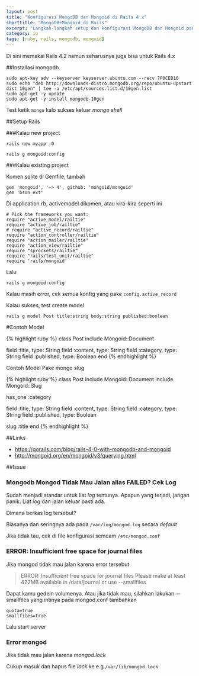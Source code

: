 ```yaml
---
layout: post
title: "Konfigurasi MongoDB dan Mongoid di Rails 4.x"
shorttitle: "MongoDB+Mongoid di Rails"
excerpt: "Langkah-langkah setup dan konfigurasi MongoDB dan Mongoid pada Ruby On Rails 4.x"
category: io
tags: [ruby, rails, mongodb, mongoid]
---
```


Di sini memakai Rails 4.2 namun seharusnya juga bisa untuk Rails 4.x

##Installasi mongodb

    sudo apt-key adv --keyserver keyserver.ubuntu.com --recv 7F0CEB10
    sudo echo "deb http://downloads-distro.mongodb.org/repo/ubuntu-upstart dist 10gen" | tee -a /etc/apt/sources.list.d/10gen.list
    sudo apt-get -y update
    sudo apt-get -y install mongodb-10gen

Test ketik ```mongo``` kalo sukses keluar *mongo shell*

##Setup Rails

###Kalau new project

    rails new myapp -O

    rails g mongoid:config

###Kalau existing project

Komen sqlite di Gemfile, tambah

    gem 'mongoid', '~> 4', github: 'mongoid/mongoid'
    gem 'bson_ext'

Di application.rb, activemodel dikomen, atau kira-kira seperti ini

    # Pick the frameworks you want:
    require "active_model/railtie"
    require "active_job/railtie"
    # require "active_record/railtie"
    require "action_controller/railtie"
    require "action_mailer/railtie"
    require "action_view/railtie"
    require "sprockets/railtie"
    require "rails/test_unit/railtie"
    require 'rails/mongoid'

Lalu

    rails g mongoid:config

Kalau masih error, cek semua konfig yang pake ```config.active_record```

Kalau sukses, test create model

    rails g model Post title:string body:string published:boolean

#Contoh Model

{% highlight ruby %}
class Post
  include Mongoid::Document

  field :title, type: String
  field :content, type: String
  field :category, type: String
  field :published, type: Boolean
end
{% endhighlight %}

Contoh Model Pake mongo slug

{% highlight ruby %}
class Post
  include Mongoid::Document
  include Mongoid::Slug

  has_one :category

  field :title, type: String
  field :content, type: String
  field :category, type: String
  field :published, type: Boolean

  slug :title
end
{% endhighlight %}

##Links

- https://gorails.com/blog/rails-4-0-with-mongodb-and-mongoid
- http://mongoid.org/en/mongoid/v3/querying.html

##Issue

### Mongodb Mongod Tidak Mau Jalan alias FAILED? Cek Log

Sudah menjadi standar untuk liat *log* tentunya. Apapun yang terjadi, jangan panik. Liat *log* dan jalan keluar pasti ada.

Dimana berkas log tersebut?

Biasanya dan seringnya ada pada `/var/log/mongod.log` secara *default*

Jika tidak tau, cek di file konfigurasi semcam `/etc/mongod.conf`

### ERROR: Insufficient free space for journal files

Jika mongod tidak mau jalan karena error tersebut

>ERROR: Insufficient free space for journal files
>Please make at least 422MB available in /data/journal or use --smallfiles

Dapat kamu gedein volumenya. Atau jika tidak mau, silahkan lakukan --smallfiles yang intinya pada mongod.conf tambahkan

    quota=true
    smallfiles=true

Lalu start server

### Error mongod

Jika tidak mau jalan karena *mongod.lock*

Cukup masuk dan hapus file *lock* ke e.g `/var/lib/mongod.lock`